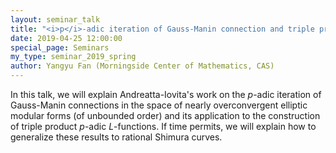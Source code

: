 ```yaml
---
layout: seminar_talk
title: "<i>p</i>-adic iteration of Gauss-Manin connection and triple product <i>p</i>-adic <i>L</i>-functions"
date: 2019-04-25 12:00:00
special_page: Seminars
my_type: seminar_2019_spring
author: Yangyu Fan (Morningside Center of Mathematics, CAS)
---
```


In this talk, we will explain Andreatta-Iovita's work on the *p*-adic iteration of Gauss-Manin connections
in the space of nearly overconvergent elliptic modular forms (of unbounded order) and its application
to the construction of triple product *p*-adic *L*-functions.
If time permits, we will explain how to generalize these results to rational Shimura curves.
